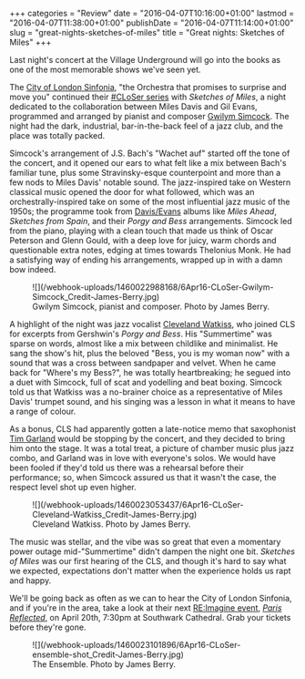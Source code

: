 +++
categories = "Review"
date = "2016-04-07T10:16:00+01:00"
lastmod = "2016-04-07T11:38:00+01:00"
publishDate = "2016-04-07T11:14:00+01:00"
slug = "great-nights-sketches-of-miles"
title = "Great nights: Sketches of Miles"
+++

Last night's concert at the Village Underground will go into the books as one of the most memorable shows we've seen yet.

The [City of London Sinfonia](/scene/companies/city-of-london-sinfonia/), "the Orchestra that promises to surprise and move you" continued their [#CLoSer series](https://cityoflondonsinfonia.co.uk/whats-on/closer/) with *Sketches of Miles*, a night dedicated to the collaboration between Miles Davis and Gil Evans, programmed and arranged by pianist and composer [Gwilym Simcock](http://www.gwilymsimcock.com/). The night had the dark, industrial, bar-in-the-back feel of a jazz club, and the place was totally packed.

Simcock's arrangement of J.S. Bach's "Wachet auf" started off the tone of the concert, and it opened our ears to what felt like a mix between Bach's familiar tune, plus some Stravinsky-esque counterpoint and more than a few nods to Miles Davis' notable sound. The jazz-inspired take on Western classical music opened the door for what followed, which was an orchestrally-inspired take on some of the most influential jazz music of the 1950s; the programme took from [Davis/Evans](https://en.wikipedia.org/wiki/Miles_Davis_%26_Gil_Evans:_The_Complete_Columbia_Studio_Recordings) albums like *Miles Ahead*, *Sketches from Spain*, and their *Porgy and Bess* arrangements. Simcock led from the piano, playing with a clean touch that made us think of Oscar Peterson and Glenn Gould, with a deep love for juicy, warm chords and questionable extra notes, edging at times towards Thelonius Monk. He had a satisfying way of ending his arrangements, wrapped up in with a damn bow indeed.

<figure data-type="image">
![](/webhook-uploads/1460022988168/6Apr16-CLoSer-Gwilym-Simcock_Credit-James-Berry.jpg)
<figcaption>Gwilym Simcock, pianist and composer. Photo by James Berry.</figcaption>
</figure>

A highlight of the night was jazz vocalist [Cleveland Watkiss](http://www.clevelandwatkiss.net/), who joined CLS for excerpts from Gershwin's *Porgy and Bess*. His "Summertime" was sparse on words, almost like a mix between childlike and minimalist. He sang the show's hit, plus the beloved "Bess, you is my woman now" with a sound that was a cross between sandpaper and velvet. When he came back for "Where's my Bess?", he was totally heartbreaking; he segued into a duet with Simcock, full of scat and yodelling and beat boxing. Simcock told us that Watkiss was a no-brainer choice as a representative of Miles Davis' trumpet sound, and his singing was a lesson in what it means to have a range of colour.

As a bonus, CLS had apparently gotten a late-notice memo that saxophonist [Tim Garland](http://www.timgarland.com/) would be stopping by the concert, and they decided to bring him onto the stage. It was a total treat, a picture of chamber music plus jazz combo, and Garland was in love with everyone's solos. We would have been fooled if they'd told us there was a rehearsal before their performance; so, when Simcock assured us that it wasn't the case, the respect level shot up even higher.

<figure data-type="image">
![](/webhook-uploads/1460023053437/6Apr16-CLoSer-Cleveland-Watkiss_Credit-James-Berry.jpg)
<figcaption>Cleveland Watkiss. Photo by James Berry.</figcaption>
</figure>

The music was stellar, and the vibe was so great that even a momentary power outage mid-"Summertime" didn't dampen the night one bit. *Sketches of Miles* was our first hearing of the CLS, and though it's hard to say what we expected, expectations don't matter when the experience holds us rapt and happy. 

We'll be going back as often as we can to hear the City of London Sinfonia, and if you're in the area, take a look at their next [RE:Imagine event](https://cityoflondonsinfonia.co.uk/whats-on/reimagine/), [*Paris Reflected*](https://cityoflondonsinfonia.co.uk/whats-on/2182/paris-reflected/), on April 20th, 7:30pm at Southwark Cathedral. Grab your tickets before they're gone.

<figure data-type="image">
![](/webhook-uploads/1460023101896/6Apr16-CLoSer-ensemble-shot_Credit-James-Berry.jpg)
<figcaption>The Ensemble. Photo by James Berry.</figcaption>
</figure>
